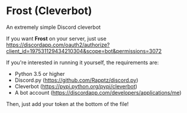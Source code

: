 # Frost (Cleverbot)
An extremely simple Discord cleverbot

If you want **Frost** on your server, just use https://discordapp.com/oauth2/authorize?client_id=197531129434210304&scope=bot&permissions=3072

If you're interested in running it yourself, the requirements are:

* Python 3.5 or higher
* Discord.py (https://github.com/Rapptz/discord.py)
* Cleverbot (https://pypi.python.org/pypi/cleverbot)
* A bot account (https://discordapp.com/developers/applications/me)

Then, just add your token at the bottom of the file!

